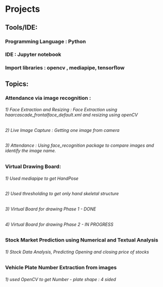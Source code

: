 # Projects

## Tools/IDE:
### Programming Language : Python
### IDE : Jupyter notebook
### Import libraries : opencv , mediapipe, tensorflow
## Topics:

### Attendance via image recognition :

###### 1) Face Extraction and Resizing : Face Extraction using haarcascade_frontalface_default.xml and resizing using openCV
###### 2) Live Image Capture : Getting one image from camera
###### 3) Attendance : Using face_recognition package to compare images and identify the image name.

### Virtual Drawing Board:

###### 1) Used mediapipe to get HandPose
###### 2) Used thresholding to get only hand skeletal structure 
###### 3) Virtual Board for drawing Phase 1 - DONE
###### 4) Virtual Board for drawing Phase 2 - IN PROGRESS 

### Stock Market Prediction using Numerical and Textual Analysis

###### 1) Stock Data Analysis, Predicting Opening and closing price of stocks

### Vehicle Plate Number Extraction from images

###### 1) used OpenCV to get Number - plate shape : 4 sided
